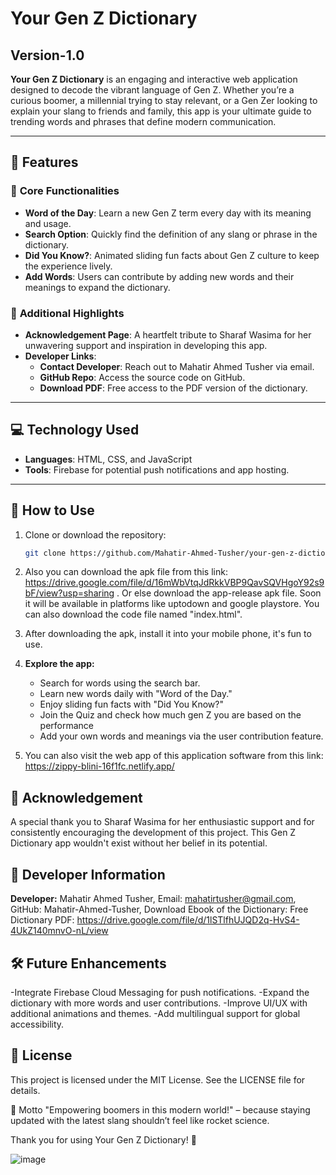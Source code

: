 # Your Gen Z Dictionary
## Version-1.0

**Your Gen Z Dictionary** is an engaging and interactive web application designed to decode the vibrant language of Gen Z. Whether you’re a curious boomer, a millennial trying to stay relevant, or a Gen Zer looking to explain your slang to friends and family, this app is your ultimate guide to trending words and phrases that define modern communication.

---

## 🚀 Features

### 🌟 **Core Functionalities**
- **Word of the Day**: Learn a new Gen Z term every day with its meaning and usage.
- **Search Option**: Quickly find the definition of any slang or phrase in the dictionary.
- **Did You Know?**: Animated sliding fun facts about Gen Z culture to keep the experience lively.
- **Add Words**: Users can contribute by adding new words and their meanings to expand the dictionary.

### 🎉 **Additional Highlights**
- **Acknowledgement Page**: A heartfelt tribute to Sharaf Wasima for her unwavering support and inspiration in developing this app.
- **Developer Links**:
  - **Contact Developer**: Reach out to Mahatir Ahmed Tusher via email.
  - **GitHub Repo**: Access the source code on GitHub.
  - **Download PDF**: Free access to the PDF version of the dictionary.

---

## 💻 Technology Used

- **Languages**: HTML, CSS, and JavaScript
- **Tools**: Firebase for potential push notifications and app hosting.

---

## 📖 How to Use

1. Clone or download the repository:
   ```bash
   git clone https://github.com/Mahatir-Ahmed-Tusher/your-gen-z-dictionary.git
2. Also you can download the apk file from this link: https://drive.google.com/file/d/16mWbVtqJdRkkVBP9QavSQVHgoY92s9bF/view?usp=sharing . Or else download the app-release apk file. Soon it will be available in platforms like uptodown and google playstore. You can also download the code file named "index.html". 
3. After downloading the apk, install it into your mobile phone, it's fun to use.
4. **Explore the app:**
     - Search for words using the search bar.
     - Learn new words daily with "Word of the Day."
     - Enjoy sliding fun facts with "Did You Know?"
     - Join the Quiz and check how much gen Z you are based on the performance
     - Add your own words and meanings via the user contribution feature.
     
5. You can also visit the web app of this application software from this link: https://zippy-blini-16f1fc.netlify.app/

## 📜 Acknowledgement
A special thank you to Sharaf Wasima for her enthusiastic support and for consistently encouraging the development of this project. This Gen Z Dictionary app wouldn't exist without her belief in its potential. 

## 🔗 Developer Information
**Developer:** Mahatir Ahmed Tusher, 
Email: mahatirtusher@gmail.com, 
GitHub: Mahatir-Ahmed-Tusher, 
Download Ebook of the Dictionary: Free Dictionary PDF: https://drive.google.com/file/d/1lSTlfhUJQD2q-HvS4-4UkZ140mnvO-nL/view

## 🛠 Future Enhancements
  -Integrate Firebase Cloud Messaging for push notifications.
  -Expand the dictionary with more words and user contributions.
  -Improve UI/UX with additional animations and themes.
  -Add multilingual support for global accessibility.
## 📃 License
This project is licensed under the MIT License. See the LICENSE file for details.

🌟 Motto
"Empowering boomers in this modern world!" – because staying updated with the latest slang shouldn’t feel like rocket science.

Thank you for using Your Gen Z Dictionary! 🎉

![image](https://github.com/user-attachments/assets/7160bcf2-2012-423c-abe7-e74ffdba2600)

